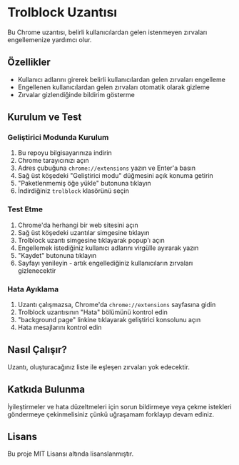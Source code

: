 # Trolblock Uzantısı

Bu Chrome uzantısı, belirli kullanıcılardan gelen istenmeyen zırvaları engellemenize yardımcı olur.

## Özellikler

- Kullanıcı adlarını girerek belirli kullanıcılardan gelen zırvaları engelleme
- Engellenen kullanıcılardan gelen zırvaları otomatik olarak gizleme
- Zırvalar gizlendiğinde bildirim gösterme


## Kurulum ve Test

### Geliştirici Modunda Kurulum
1. Bu repoyu bilgisayarınıza indirin
2. Chrome tarayıcınızı açın
3. Adres çubuğuna `chrome://extensions` yazın ve Enter'a basın
4. Sağ üst köşedeki "Geliştirici modu" düğmesini açık konuma getirin
5. "Paketlenmemiş öğe yükle" butonuna tıklayın
6. İndirdiğiniz `trolblock` klasörünü seçin

### Test Etme
1. Chrome'da herhangi bir web sitesini açın
2. Sağ üst köşedeki uzantılar simgesine tıklayın
3. Trolblock uzantı simgesine tıklayarak popup'ı açın
4. Engellemek istediğiniz kullanıcı adlarını virgülle ayırarak yazın
5. "Kaydet" butonuna tıklayın
6. Sayfayı yenileyin - artık engellediğiniz kullanıcıların zırvaları gizlenecektir

### Hata Ayıklama
1. Uzantı çalışmazsa, Chrome'da `chrome://extensions` sayfasına gidin
2. Trolblock uzantısının "Hata" bölümünü kontrol edin
3. "background page" linkine tıklayarak geliştirici konsolunu açın
4. Hata mesajlarını kontrol edin

## Nasıl Çalışır?

Uzantı, oluşturacağınız liste ile eşleşen zırvaları yok edecektir.

## Katkıda Bulunma

İyileştirmeler ve hata düzeltmeleri için sorun bildirmeye veya çekme istekleri göndermeye çekinmelisiniz çünkü uğraşamam forklayıp devam ediniz.

## Lisans

Bu proje MIT Lisansı altında lisanslanmıştır.